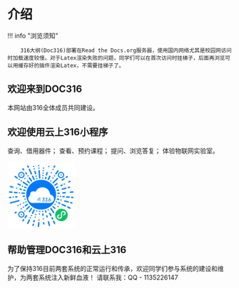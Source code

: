 # 介绍

!!! info "浏览须知"

        316大纲(Doc316)部署在Read the Docs.org服务器，使用国内网络尤其是校园网访问时加载速度较慢。对于Latex渲染失败的问题，同学们可以在首次访问时挂梯子，后面再浏览可以用缓存好的插件渲染Latex，不需要挂梯子了。

## 欢迎来到DOC316

本网站由316全体成员共同建设。

## 欢迎使用云上316小程序

查询、借用器件； 查看、预约课程； 提问、浏览答复； 体验物联网实验室。

<img src='./云上316.png' width="30%" />

## 帮助管理DOC316和云上316

为了保持316目前两套系统的正常运行和传承，欢迎同学们参与系统的建设和维护，为两套系统注入新鲜血液！
请联系我：QQ - 1135226147
